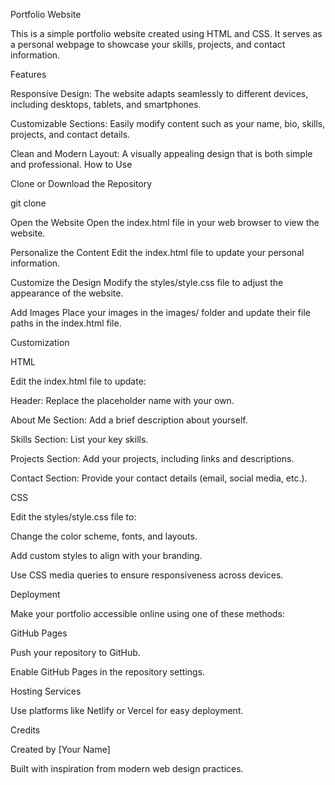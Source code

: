 Portfolio Website

This is a simple portfolio website created using HTML and CSS. It serves as a personal webpage to showcase your skills, projects, and contact information.

Features

Responsive Design: The website adapts seamlessly to different devices, including desktops, tablets, and smartphones.

Customizable Sections: Easily modify content such as your name, bio, skills, projects, and contact details.

Clean and Modern Layout: A visually appealing design that is both simple and professional.
How to Use

Clone or Download the Repository

git clone <repository-url>

Open the Website
Open the index.html file in your web browser to view the website.

Personalize the Content
Edit the index.html file to update your personal information.

Customize the Design
Modify the styles/style.css file to adjust the appearance of the website.

Add Images
Place your images in the images/ folder and update their file paths in the index.html file.

Customization

HTML

Edit the index.html file to update:

Header: Replace the placeholder name with your own.

About Me Section: Add a brief description about yourself.

Skills Section: List your key skills.

Projects Section: Add your projects, including links and descriptions.

Contact Section: Provide your contact details (email, social media, etc.).

CSS

Edit the styles/style.css file to:

Change the color scheme, fonts, and layouts.

Add custom styles to align with your branding.

Use CSS media queries to ensure responsiveness across devices.

Deployment

Make your portfolio accessible online using one of these methods:

GitHub Pages

Push your repository to GitHub.

Enable GitHub Pages in the repository settings.

Hosting Services

Use platforms like Netlify or Vercel for easy deployment.

Credits

Created by [Your Name]

Built with inspiration from modern web design practices.
